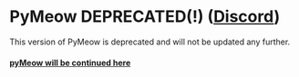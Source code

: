 # PyMeow DEPRECATED(!) ([Discord](https://discord.gg/B34S4aMYqY))
This version of PyMeow is deprecated and will not be updated any further.

#### [pyMeow will be continued here](https://github.com/qb-0/pyMeow.)

